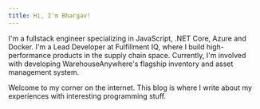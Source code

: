 ```yaml
---
title: Hi, I'm Bhargav!
---
```


I'm a fullstack engineer specializing in JavaScript, .NET Core, Azure and Docker. I'm a Lead Developer 
at Fulfillment IQ, where I build high-performance products in the supply chain space. Currently, I'm involved with 
developing WarehouseAnywhere's flagship inventory and asset management system.

Welcome to my corner on the internet. This blog is where I write about my experiences with interesting programming 
stuff.